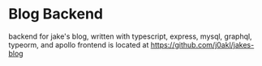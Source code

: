 # Blog Backend

backend for jake's blog, written with typescript, express, mysql, graphql, typeorm, and apollo
frontend is located at https://github.com/j0akl/jakes-blog
